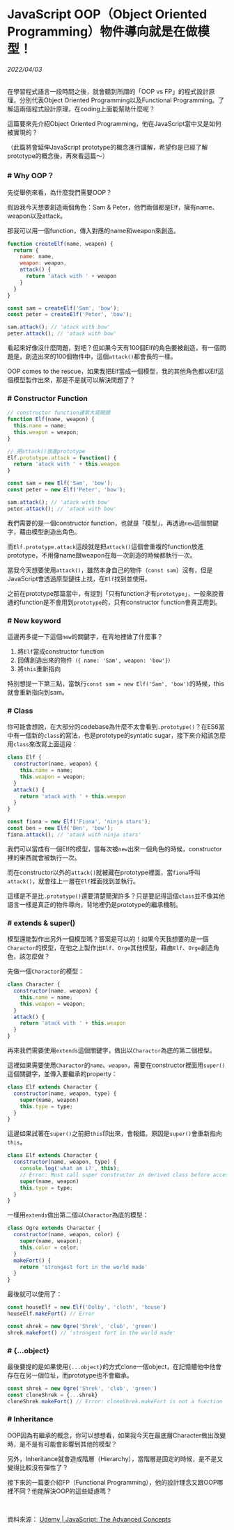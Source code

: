 # JavaScript OOP（Object Oriented Programming）物件導向就是在做模型！

###### 2022/04/03

在學習程式語言一段時間之後，就會聽到所謂的「OOP vs FP」的程式設計原理，分別代表Object Oriented Programming以及Functional Programming。了解這兩個程式設計原理，在coding上面能幫助什麼呢？

這篇要來先介紹Object Oriented Programming，他在JavaScript當中又是如何被實現的？

（此篇將會延伸JavaScript prototype的概念進行講解，希望你是已經了解prototype的概念後，再來看這篇～）

### \# Why OOP？

先從舉例來看，為什麼我們需要OOP？

假設我今天想要創造兩個角色：Sam & Peter，他們兩個都是Elf，擁有name、weapon以及attack。

那我可以用一個function，傳入對應的name和weapon來創造。

```javascript
function createElf(name, weapon) {
  return {
    name: name,
    weapon: weapon,
    attack() {
      return 'atack with ' + weapon
    }
  }
}

const sam = createElf('Sam', 'bow');
const peter = createElf('Peter', 'bow');

sam.attack(); // 'atack with bow'
peter.attack(); // 'atack with bow'
```

看起來好像沒什麼問題，對吧？但如果今天有100個Elf的角色要被創造，有一個問題是，創造出來的100個物件中，這個```attack()```都會長的一樣。

OOP comes to the rescue，如果我把Elf當成一個模型，我的其他角色都以Elf這個模型製作出來，那是不是就可以解決問題了？

### \# Constructor Function

```javascript
// constructor function通常大寫開頭
function Elf(name, weapon) {
  this.name = name;
  this.weapon = weapon;
}

// 把attack()放進prototype
Elf.prototype.attack = function() { 
  return 'atack with ' + this.weapon
}

const sam = new Elf('Sam', 'bow');
const peter = new Elf('Peter', 'bow');

sam.attack(); // 'atack with bow'
peter.attack(); // 'atack with bow'
```

我們需要的是一個constructor function，也就是「模型」，再透過```new```這個關鍵字，藉由模型創造出角色。

而```Elf.prototype.attack```這段就是把```attack()```這個會重複的function放進prototype，不用像name跟weapon在每一次創造的時候都執行一次。

當我今天想要使用```attack()```，雖然本身自己的物件（```const sam```）沒有，但是JavaScript會透過原型鏈往上找，在```Elf```找到並使用。

之前在prototype那篇當中，有提到「只有function才有```prototype```」，一般來說普通的function是不會用到```prototype```的，只有constructor function會真正用到。

### \# New keyword

這邊再多提一下這個```new```的關鍵字，在背地裡做了什麼事？

1. 將```Elf```當成constructor function
2. 回傳創造出來的物件```（{ name: 'Sam', weapon: 'bow'}）```
3. 將```this```重新指向

特別想提一下第三點，當執行```const sam = new Elf('Sam', 'bow')```的時候，this就會重新指向到sam。

### \# Class

你可能會想說，在大部分的codebase為什麼不太會看到```.prototype()```？在ES6當中有一個新的```class```的寫法，也是prototype的syntatic sugar，接下來介紹該怎麼用```class```來改寫上面這段：

```javascript
class Elf {
  constructor(name, weapon) {
    this.name = name;
    this.weapon = weapon;
  }
  attack() {
    return 'atack with ' + this.weapon
  }
}

const fiona = new Elf('Fiona', 'ninja stars');
const ben = new Elf('Ben', 'bow');
fiona.attack(); // 'atack with ninja stars'
```

我們可以當成有一個Elf的模型，當每次被```new```出來一個角色的時候，constructor裡的東西就會被執行一次。

而在constructor以外的```attack()```就被藏在prototype裡面，當```fiona```呼叫```attack()```，就會往上一層在```Elf```裡面找到並執行。

這樣是不是比```.prototype()```還要清楚簡潔許多？只是要記得這個```class```並不像其他語言一樣是真正的物件導向，背地裡仍是prototype的繼承機制。

### \# extends & super()

模型還能製作出另外一個模型嗎？答案是可以的！如果今天我想要的是一個```Charactor```的模型，在他之上製作出```Elf```、```Orge```其他模型，藉由```Elf```、```Orge```創造角色，該怎麼做？

先做一個```Charactor```的模型：

```javascript
class Character {
  constructor(name, weapon) {
    this.name = name;
    this.weapon = weapon;
  }
  attack() {
    return 'atack with ' + this.weapon
  }
}
```
再來我們需要使用```extends```這個關鍵字，做出以```Charactor```為底的第二個模型。

這裡如果需要使用```Charactor```的```name```、```weapon```，需要在constructor裡面用```super()```這個關鍵字，並傳入要繼承的property：

```javascript
class Elf extends Character { 
  constructor(name, weapon, type) {
    super(name, weapon) 
    this.type = type;
  }
}
```

這邊如果試著在```super()```之前把```this```印出來，會報錯。原因是```super()```會重新指向```this```。

```javascript
class Elf extends Character { 
  constructor(name, weapon, type) {
    console.log('what am i?', this);
    // Error: Must call super constructor in derived class before accessing 'this'
    super(name, weapon) 
    this.type = type;
  }
}
```

一樣用```extends```做出第二個以```Charactor```為底的模型：

```javascript
class Ogre extends Character {
  constructor(name, weapon, color) {
    super(name, weapon);
    this.color = color;
  }
  makeFort() {
    return 'strongest fort in the world made'
  }
}
```

最後就可以使用了：

```javascript
const houseElf = new Elf('Dolby', 'cloth', 'house')
houseElf.makeFort() // Error

const shrek = new Ogre('Shrek', 'club', 'green')
shrek.makeFort() // 'strongest fort in the world made'
```

### \# {...object}

最後要提的是如果使用```{...object}```的方式clone一個object，在記憶體他中他會存在在另一個位址，而prototype也不會繼承。

```javascript
const shrek = new Ogre('Shrek', 'club', 'green')
const cloneShrek = {...shrek}
cloneShrek.makeFort() // Error: cloneShrek.makeFort is not a function
```

### \# Inheritance

OOP因為有繼承的概念，你可以想想看，如果我今天在最底層Character做出改變時，是不是有可能會影響到其他的模型？

另外，Inheritance就會造成階層（Hierarchy），當階層是固定的時候，是不是又變得比較沒有彈性了？

接下來的一篇要介紹FP（Functional Programming），他的設計理念又跟OOP哪裡不同？他能解決OOP的這些疑慮嗎？

<br>

資料來源：
[Udemy | JavaScript: The Advanced Concepts](https://www.udemy.com/course/advanced-javascript-concepts/)